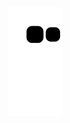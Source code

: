 ![Snake animation](https://github.com/douniattn/douniattn/blob/output/github-contribution-grid-snake.svg)



